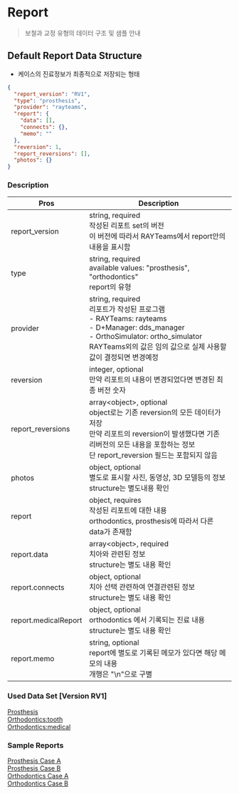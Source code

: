 # Report

> 보철과 교정 유형의 데이터 구조 및 샘플 안내   


## Default Report Data Structure
 - 케이스의 진료정보가 최종적으로 저장되는 형태
```JSON
{
  "report_version": "RV1",
  "type": "prosthesis",
  "provider": "rayteams",
  "report": {
    "data": [],
    "connects": {},
    "memo": ""
  },
  "reversion": 1,
  "report_reversions": [],
  "photos": {}
}
```

### Description

| Pros  | Description |
| -- | -- |
| report_version | string, required  <br>작성된 리포트 set의 버전 <br>이 버전에 따라서 RAYTeams에서 report안의 내용을 표시함   |
| type | string, required <br>available values: "prosthesis", "orthodontics" <br>report의 유형 |  
| provider | string, required <br>리포트가 작성된 프로그램 <br> - RAYTeams: rayteams<br> - D+Manager: dds_manager <br> - OrthoSimulator: ortho_simulator <br> RAYTeams외의 값은 임의 값으로 실제 사용할 값이 결정되면 변경예정|  
| reversion | integer, optional <br>만약 리포트의 내용이 변경되었다면 변경된 최종 버전 숫자 |  
| report_reversions | array\<object\>, optional <br>object로는 기존 reversion의 모든 데이터가 저장 <br>만약 리포트의 reversion이 발생했다면 기존 리버전의 모든 내용을 포함하는 정보 <br>단 report_reversion 필드는 포함되지 않음 |  
| photos | object, optional <br> 별도로 표시할 사진, 동영상, 3D 모델등의 정보 <br> structure는 별도내용 확인|  
| report | object, requires <br> 작성된 리포트에 대한 내용 <br> orthodontics, prosthesis에 따라서 다른 data가 존재함 |  
| report.data | array\<object\>, required <br> 치아와 관련된 정보 <br>structure는 별도 내용 확인 |  
| report.connects | object, optional <br> 치아 선택 관련하여 연결관련된 정보 <br> structure는 별도 내용 확인|  
| report.medicalReport | object, optional <br> orthodontics 에서 기록되는 진료 내용 <br> structure는 별도 내용 확인 |  
| report.memo | string, optional <br> report에 별도로 기록된 메모가 있다면 해당 메모의 내용 <br> 개행은 "\n"으로 구별 |  

### Used Data Set [Version RV1]
[Prosthesis](./data_set-prosthesis.md)   
[Orthodontics:tooth](./data_set-orthodoctics_tooth.md)   
[Orthodontics:medical](./data_set-orthodoctics_medicalRecords.md)   

### Sample Reports
[Prosthesis Case A](./report-prosthesis-sample-A.md)   
[Prosthesis Case B](./report-prosthesis-sample-B.md)   
[Orthodontics Case A](./report-orthodontics-sample-A.md)   
[Orthodontics Case B](./report-orthodontics-sample-B.md)   
